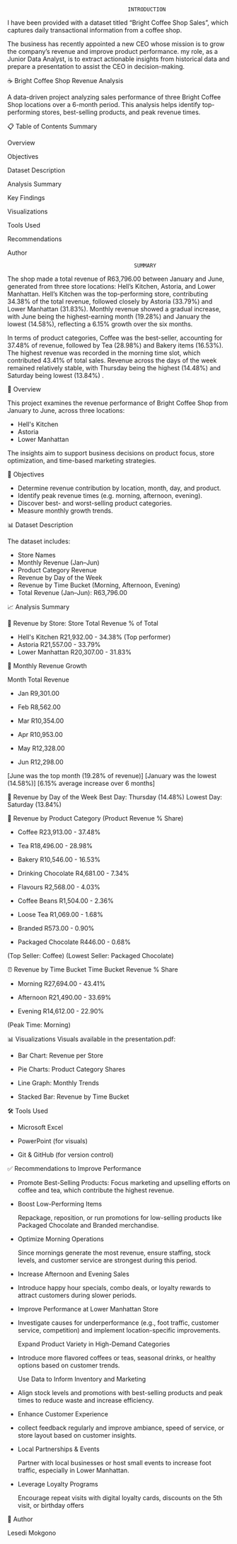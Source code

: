                                          INTRODUCTION 
I have been provided with a dataset titled “Bright Coffee Shop Sales”, which captures 
daily transactional information from a coffee shop. 

The business has recently appointed a new CEO whose mission is to grow the company’s 
revenue and improve product performance. my role, as a Junior Data Analyst, is to extract 
actionable insights from historical data and prepare a presentation to assist the CEO in 
decision-making.

☕ Bright Coffee Shop Revenue Analysis

A data-driven project analyzing sales performance of three Bright Coffee Shop locations over a 6-month period. 
This analysis helps identify top-performing stores, best-selling products, and peak revenue times.

📋 Table of Contents
Summary

Overview


Objectives

Dataset Description

Analysis Summary

Key Findings

Visualizations

Tools Used

Recommendations

Author


                                            SUMMARY

The shop made a total revenue of R63,796.00 between January and June, generated from three store 
locations: Hell’s Kitchen, Astoria, and Lower Manhattan.
Hell’s Kitchen was the top-performing store, contributing 34.38% of the total revenue, followed 
closely by Astoria (33.79%) and Lower Manhattan (31.83%).
Monthly revenue showed a gradual increase, with June being the highest-earning month (19.28%) 
and January the lowest (14.58%), reflecting a 6.15% growth 
over the six months.

In terms of product categories, Coffee was the best-seller, accounting for 37.48% of revenue, 
followed by Tea (28.98%) and Bakery items (16.53%).
The highest revenue was recorded in the morning time slot, which contributed 43.41% of total sales.
Revenue across the days of the week remained relatively stable, with Thursday being  the 
highest (14.48%) and Saturday being lowest (13.84%) .

📌 Overview

This project examines the revenue performance of Bright Coffee Shop from January to June, across three locations:

- Hell's Kitchen
- Astoria
- Lower Manhattan

The insights aim to support business decisions on product focus, store optimization, and time-based marketing strategies.

🎯 Objectives

- Determine revenue contribution by location, month, day, and product.
- Identify peak revenue times (e.g. morning, afternoon, evening).
- Discover best- and worst-selling product categories.
- Measure monthly growth trends.

📊 Dataset Description

   The dataset includes:
- Store Names
- Monthly Revenue (Jan–Jun)
- Product Category Revenue
- Revenue by Day of the Week
- Revenue by Time Bucket (Morning, Afternoon, Evening)
- Total Revenue (Jan–Jun): R63,796.00

📈 Analysis Summary

🏪 Revenue by Store:
Store	Total Revenue	% of Total

- Hell's Kitchen	R21,932.00	- 34.38% (Top performer)
- Astoria	R21,557.00	- 33.79%
- Lower Manhattan	R20,307.00	- 31.83%
   

📆 Monthly Revenue Growth

Month	Total Revenue

- Jan	R9,301.00

- Feb	R8,562.00

- Mar	R10,354.00

- Apr	R10,953.00

- May	R12,328.00

- Jun	R12,298.00

[June was the top month (19.28% of revenue)]
[January was the lowest (14.58%)]
[6.15% average increase over 6 months]

📅 Revenue by Day of the Week
Best Day: Thursday (14.48%)
Lowest Day: Saturday (13.84%)

🍵 Revenue by Product Category (Product	Revenue	% Share)

- Coffee	R23,913.00 - 37.48%

- Tea	R18,496.00 - 28.98%

- Bakery	R10,546.00 - 16.53%

- Drinking Chocolate	R4,681.00 - 7.34%

- Flavours	R2,568.00 - 4.03%

- Coffee Beans	R1,504.00	- 2.36%

- Loose Tea	R1,069.00	- 1.68%

- Branded	R573.00	- 0.90%

- Packaged Chocolate	R446.00	- 0.68%

(Top Seller: Coffee)
(Lowest Seller: Packaged Chocolate)

⏰ Revenue by Time Bucket
Time Bucket	Revenue	% Share

- Morning	R27,694.00 - 43.41%

- Afternoon	R21,490.00 - 33.69%

- Evening	R14,612.00	- 22.90%

(Peak Time: Morning)

📊 Visualizations
Visuals available in the presentation.pdf:

- Bar Chart: Revenue per Store
  
- Pie Charts: Product Category Shares
  
- Line Graph: Monthly Trends
  
- Stacked Bar: Revenue by Time Bucket

🛠 Tools Used

- Microsoft Excel
  
- PowerPoint (for visuals)
  
- Git & GitHub (for version control)

✅ Recommendations to Improve Performance

- Promote Best-Selling Products:
  Focus marketing and upselling efforts on coffee and tea, which contribute the highest revenue.
- Boost Low-Performing Items
  
  Repackage, reposition, or run promotions for low-selling products like Packaged Chocolate and Branded merchandise.
  
- Optimize Morning Operations
  
  Since mornings generate the most revenue, ensure staffing, stock levels, and customer service are strongest during this period.
  
- Increase Afternoon and Evening Sales
- Introduce happy hour specials, combo deals, or loyalty rewards to attract customers during slower periods.
- Improve Performance at Lower Manhattan Store
- Investigate causes for underperformance (e.g., foot traffic, customer service, competition) and implement location-specific improvements.
  
  Expand Product Variety in High-Demand Categories
  
- Introduce more flavored coffees or teas, seasonal drinks, or healthy options based on customer trends.
  
  Use Data to Inform Inventory and Marketing
  
- Align stock levels and promotions with best-selling products and peak times to reduce waste and increase efficiency.
- Enhance Customer Experience
- collect feedback regularly and improve ambiance, speed of service, or store layout based on customer insights.
- Local Partnerships & Events
  
  Partner with local businesses or host small events to increase foot traffic, especially in Lower Manhattan.
  
- Leverage Loyalty Programs
  
  Encourage repeat visits with digital loyalty cards, discounts on the 5th visit, or birthday offers

👤 Author

Lesedi Mokgono
